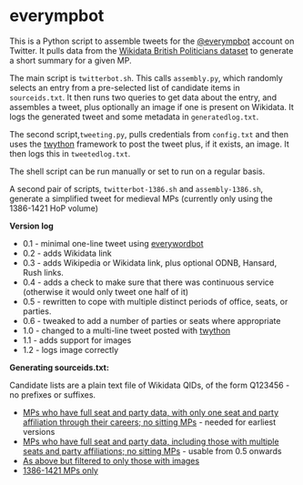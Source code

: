 # everympbot

This is a Python script to assemble tweets for the [@everympbot](https://twitter.com/everympbot) account on Twitter. It pulls data from the [Wikidata British Politicians dataset](https://www.wikidata.org/wiki/Wikidata:WikiProject_British_Politicians) to generate a short summary for a given MP.

The main script is `twitterbot.sh`. This calls `assembly.py`, which randomly selects an entry from a pre-selected list of candidate items in `sourceids.txt`. It then runs two queries to get data about the entry, and assembles a tweet, plus optionally an image if one is present on Wikidata. It logs the generated tweet and some metadata in `generatedlog.txt`.

The second script,`tweeting.py`, pulls credentials from `config.txt` and then uses the [twython](https://github.com/ryanmcgrath/twython) framework to post the tweet plus, if it exists, an image. It then logs this in `tweetedlog.txt`.

The shell script can be run manually or set to run on a regular basis.

A second pair of scripts, `twitterbot-1386.sh` and `assembly-1386.sh`, generate a simplified tweet for medieval MPs (currently only using the 1386-1421 HoP volume)

**Version log**

* 0.1 - minimal one-line tweet using [everywordbot](https://github.com/aparrish/everywordbot)
* 0.2 - adds Wikidata link
* 0.3 - adds Wikipedia or Wikidata link, plus optional ODNB, Hansard, Rush links.
* 0.4 - adds a check to make sure that there was continuous service (otherwise it would only tweet one half of it)
* 0.5 - rewritten to cope with multiple distinct periods of office, seats, or parties.
* 0.6 - tweaked to add a number of parties or seats where appropriate
* 1.0 - changed to a multi-line tweet posted with [twython](https://github.com/ryanmcgrath/twython) 
* 1.1 - adds support for images
* 1.2 - logs image correctly

**Generating sourceids.txt:**

Candidate lists are a plain text file of Wikidata QIDs, of the form Q123456 - no prefixes or suffixes.

* [MPs who have full seat and party data, with only one seat and party affiliation through their careers; no sitting MPs](https://query.wikidata.org/#%23%20query%20to%20find%20ONLY%20simple%20cases%20where%20the%20MP%20did%20not%20change%20seat%20or%20party%3B%20seatLabel%20is%20used%20to%20catch%20renames.%0A%0Aselect%20distinct%20%3Fmp%20%3FmpLabel%20%3Fterms%20%3Fterms_with_parties%20%3Fterms_with_seats%20%3Fparties%20%3Fseats%20where%0A%7B%0A%20%20filter%28%3Fterms%20%3D%20%3Fterms_with_parties%29%0A%20%20filter%28%3Fterms%20%3D%20%3Fterms_with_seats%29%0A%20%20filter%28%3Fseats%20%3D%201%29%0A%20%20filter%28%3Fparties%20%3D%201%29%0A%20%20filter%20not%20exists%20%7B%20%3Fmp%20p%3AP39%20%3Fps%20.%20%3Fps%20ps%3AP39%20wd%3AQ77685926%20%7D%20%23%20no%20current%20MPs%0A%20%20%7B%20select%20distinct%20%3Fmp%20%3FmpLabel%20%3Fterms%20%3Fterms_with_parties%20%3Fterms_with_seats%0A%20%20%20%20%28count%28distinct%20%3Fparty%29%20as%20%3Fparties%29%20%0A%20%20%20%20%28count%28distinct%20%3Fseatname%29%20as%20%3Fseats%29%20%0A%20%20%20%20%20%20WHERE%20%7B%0A%20%20%20%20%20%20%20%20%3Fmp%20wdt%3AP31%20wd%3AQ5%20.%20%3Fmp%20p%3AP39%20%3Fps%20.%20%3Fps%20ps%3AP39%20%3Fposition%20.%20%3Fposition%20wdt%3AP279%20wd%3AQ16707842.%0A%20%20%20%20%20%20%20%20optional%20%7B%20%3Fps%20pq%3AP4100%20%3Fparty%20%7D%20optional%20%7B%20%3Fps%20pq%3AP768%20%3Fseat%20.%20%3Fseat%20rdfs%3Alabel%20%3Fseatname%20.%20filter%28lang%28%3Fseatname%29%20%3D%20%22en%22%29%20%7D%0A%20%20%20%20%20%20%20%20%7B%20select%20%3Fmp%20%28count%28distinct%20%3Fps%29%20as%20%3Fterms%29%20where%0A%20%20%20%20%20%20%20%20%20%20%20%20%20%7B%20%3Fmp%20p%3AP39%20%3Fps%20.%20%3Fps%20ps%3AP39%20%3Fposition%20.%20%3Fposition%20wdt%3AP279%20wd%3AQ16707842.%20%7D%20group%20by%20%3Fmp%20%7D%0A%20%20%20%20%20%20%20%20optional%20%7B%20select%20%3Fmp%20%28count%28distinct%20%3Fps%29%20as%20%3Fterms_with_parties%29%20where%0A%20%20%20%20%20%20%20%20%20%20%20%20%20%7B%20%3Fmp%20p%3AP39%20%3Fps%20.%20%3Fps%20ps%3AP39%20%3Fposition%20.%20%3Fposition%20wdt%3AP279%20wd%3AQ16707842.%20%3Fps%20pq%3AP4100%20%3Fparty%20%7D%20group%20by%20%3Fmp%20%7D%0A%20%20%20%20%20%20%20%20optional%20%7B%20select%20%3Fmp%20%28count%28distinct%20%3Fps%29%20as%20%3Fterms_with_seats%29%20where%0A%20%20%20%20%20%20%20%20%20%20%20%20%20%7B%20%3Fmp%20p%3AP39%20%3Fps%20.%20%3Fps%20ps%3AP39%20%3Fposition%20.%20%3Fposition%20wdt%3AP279%20wd%3AQ16707842.%20%3Fps%20pq%3AP768%20%3Fseat%20%7D%20group%20by%20%3Fmp%20%7D%0A%20%20%20%20%20%20%20%20filter%20not%20exists%20%7B%20%3Fps%20ps%3AP39%20wd%3AQ77685926%20%7D%20%23%20no%20current%20MPs%0A%20%20%20%20SERVICE%20wikibase%3Alabel%20%7B%20bd%3AserviceParam%20wikibase%3Alanguage%20%22%5BAUTO_LANGUAGE%5D%2Cen%22.%20%7D%0A%20%20%7D%20group%20by%20%3Fmp%20%3FmpLabel%20%3Fterms%20%3Fterms_with_parties%20%3Fterms_with_seats%20%7D%0A%7D) - needed for earliest versions
* [MPs who have full seat and party data, including those with multiple seats and party affiliations; no sitting MPs](https://query.wikidata.org/#SELECT%20distinct%20%3Fmp%20%3FmpLabel%20%3Fparties%20%3Fseats%0A%28sample%28%3Fseatname%29%20as%20%3Fseat%29%20%28sample%28%3Fpartyname%29%20as%20%3Fparty%29%0Awhere%7B%0A%23%20find%20all%20seat-party-start%20pairs%20%20%0A%20%20filter%28%3Fterms%20%3D%20%3Fterms_with_parties%29%0A%20%20filter%28%3Fterms%20%3D%20%3Fterms_with_seats%29%0A%20%20%3Fmp%20wdt%3AP31%20wd%3AQ5%20.%20%3Fmp%20p%3AP39%20%3Fps%20.%20%3Fps%20ps%3AP39%20%3Fposition%20.%20%3Fposition%20wdt%3AP279%20wd%3AQ16707842.%20%0A%20%20%3Fps%20pq%3AP4100%20%3Faffil%20.%20%3Faffil%20rdfs%3Alabel%20%3Fpartyname%20.%20filter%28lang%28%3Fpartyname%29%20%3D%20%22en%22%29%20%0A%20%20%3Fps%20pq%3AP768%20%3Fconst%20.%20%3Fconst%20rdfs%3Alabel%20%3Fseatname%20.%20filter%28lang%28%3Fseatname%29%20%3D%20%22en%22%29%20%0A%20%20filter%20not%20exists%20%7B%20%3Fps%20pq%3AP1534%20wd%3AQ50393121%20%7D%0A%20%20filter%20not%20exists%20%7B%20%3Fmp%20p%3AP39%20%3Fps2%20.%20%3Fps2%20ps%3AP39%20wd%3AQ77685926%20%7D%20%23%20no%20current%20MPs%0A%20%20%3Fmp%20wdt%3AP569%20%3Fborn%20.%20%0A%20%20%20%20SERVICE%20wikibase%3Alabel%20%7B%20bd%3AserviceParam%20wikibase%3Alanguage%20%22%5BAUTO_LANGUAGE%5D%2Cen%22.%20%7D%0A%20%20%7B%20select%20distinct%20%3Fmp%20%3FmpLabel%20%3Fterms%20%3Fterms_with_parties%20%3Fterms_with_seats%0A%20%20%20%20%28count%28distinct%20%3Fparty%29%20as%20%3Fparties%29%20%0A%20%20%20%20%28count%28distinct%20%3Fseatname%29%20as%20%3Fseats%29%20%0A%20%20%20%20%20%20WHERE%20%7B%0A%20%20%20%20%20%20%20%20%3Fmp%20wdt%3AP31%20wd%3AQ5%20.%20%3Fmp%20p%3AP39%20%3Fps%20.%20%3Fps%20ps%3AP39%20%3Fposition%20.%20%3Fposition%20wdt%3AP279%20wd%3AQ16707842.%0A%20%20%20%20%20%20%20%20filter%20not%20exists%20%7B%20%3Fps%20ps%3AP39%20wd%3AQ77685926%20%7D%0A%20%20%20%20%20%20%20%20filter%20not%20exists%20%7B%20%3Fps%20pq%3AP1534%20wd%3AQ50393121%20%7D%20%23%20omit%20any%20where%20it%20was%20turned%20down%0A%20%20%20%20%20%20%20%20optional%20%7B%20%3Fps%20pq%3AP4100%20%3Fparty%20%7D%20optional%20%7B%20%3Fps%20pq%3AP768%20%3Fseat%20.%20%3Fseat%20rdfs%3Alabel%20%3Fseatname%20.%20filter%28lang%28%3Fseatname%29%20%3D%20%22en%22%29%20%7D%0A%20%20%20%20%20%20%20%20%7B%20select%20%3Fmp%20%28count%28distinct%20%3Fps%29%20as%20%3Fterms%29%20where%0A%20%20%20%20%20%20%20%20%20%20%20%20%20%7B%20%3Fmp%20p%3AP39%20%3Fps%20.%20%3Fps%20ps%3AP39%20%3Fposition%20.%20%3Fposition%20wdt%3AP279%20wd%3AQ16707842.%20%0A%20%20%20%20%20%20%20%20%20%20%20%20%20%20%20filter%20not%20exists%20%7B%20%3Fps%20pq%3AP1534%20wd%3AQ50393121%20%7D%20%7D%20group%20by%20%3Fmp%20%7D%0A%20%20%20%20%20%20%20%20optional%20%7B%20select%20%3Fmp%20%28count%28distinct%20%3Fps%29%20as%20%3Fterms_with_parties%29%20where%0A%20%20%20%20%20%20%20%20%20%20%20%20%20%7B%20%3Fmp%20p%3AP39%20%3Fps%20.%20%3Fps%20ps%3AP39%20%3Fposition%20.%20%3Fposition%20wdt%3AP279%20wd%3AQ16707842.%20%3Fps%20pq%3AP4100%20%3Fparty%20.%0A%20%20%20%20%20%20%20%20%20%20%20%20%20%20%20filter%20not%20exists%20%7B%20%3Fps%20pq%3AP1534%20wd%3AQ50393121%20%7D%7D%20group%20by%20%3Fmp%20%7D%0A%20%20%20%20%20%20%20%20optional%20%7B%20select%20%3Fmp%20%28count%28distinct%20%3Fps%29%20as%20%3Fterms_with_seats%29%20where%0A%20%20%20%20%20%20%20%20%20%20%20%20%20%7B%20%3Fmp%20p%3AP39%20%3Fps%20.%20%3Fps%20ps%3AP39%20%3Fposition%20.%20%3Fposition%20wdt%3AP279%20wd%3AQ16707842.%20%3Fps%20pq%3AP768%20%3Fseat%20.%0A%20%20%20%20%20%20%20%20%20%20%20%20%20%20%20filter%20not%20exists%20%7B%20%3Fps%20pq%3AP1534%20wd%3AQ50393121%20%7D%7D%20group%20by%20%3Fmp%20%7D%0A%20%20%20%20SERVICE%20wikibase%3Alabel%20%7B%20bd%3AserviceParam%20wikibase%3Alanguage%20%22%5BAUTO_LANGUAGE%5D%2Cen%22.%20%7D%0A%20%20%7D%20group%20by%20%3Fmp%20%3FmpLabel%20%3Fterms%20%3Fterms_with_parties%20%3Fterms_with_seats%20%7D%0A%0A%7D%20group%20by%20%3Fmp%20%3FmpLabel%20%3Fparties%20%3Fseats) - usable from 0.5 onwards
* [As above but filtered to only those with images](https://query.wikidata.org/#SELECT%20distinct%20%3Fmp%20%3FmpLabel%20%3Fparties%20%3Fseats%0A%28sample%28%3Fseatname%29%20as%20%3Fseat%29%20%28sample%28%3Fpartyname%29%20as%20%3Fparty%29%0Awhere%7B%0A%23%20find%20all%20seat-party-start%20pairs%20%20%0A%20%20filter%28%3Fterms%20%3D%20%3Fterms_with_parties%29%0A%20%20filter%28%3Fterms%20%3D%20%3Fterms_with_seats%29%0A%20%20%3Fmp%20wdt%3AP31%20wd%3AQ5%20.%20%3Fmp%20p%3AP39%20%3Fps%20.%20%3Fps%20ps%3AP39%20%3Fposition%20.%20%3Fposition%20wdt%3AP279%20wd%3AQ16707842.%20%0A%20%20%3Fps%20pq%3AP4100%20%3Faffil%20.%20%3Faffil%20rdfs%3Alabel%20%3Fpartyname%20.%20filter%28lang%28%3Fpartyname%29%20%3D%20%22en%22%29%20%0A%20%20%3Fps%20pq%3AP768%20%3Fconst%20.%20%3Fconst%20rdfs%3Alabel%20%3Fseatname%20.%20filter%28lang%28%3Fseatname%29%20%3D%20%22en%22%29%20%0A%20%20filter%20not%20exists%20%7B%20%3Fps%20pq%3AP1534%20wd%3AQ50393121%20%7D%0A%20%20filter%20not%20exists%20%7B%20%3Fmp%20p%3AP39%20%3Fps2%20.%20%3Fps2%20ps%3AP39%20wd%3AQ77685926%20%7D%20%23%20no%20current%20MPs%0A%20%20%3Fmp%20wdt%3AP569%20%3Fborn%20.%20%3Fmp%20wdt%3AP18%20%3Fimage%20.%0A%20%20%20%20SERVICE%20wikibase%3Alabel%20%7B%20bd%3AserviceParam%20wikibase%3Alanguage%20%22%5BAUTO_LANGUAGE%5D%2Cen%22.%20%7D%0A%20%20%7B%20select%20distinct%20%3Fmp%20%3FmpLabel%20%3Fterms%20%3Fterms_with_parties%20%3Fterms_with_seats%0A%20%20%20%20%28count%28distinct%20%3Fparty%29%20as%20%3Fparties%29%20%0A%20%20%20%20%28count%28distinct%20%3Fseatname%29%20as%20%3Fseats%29%20%0A%20%20%20%20%20%20WHERE%20%7B%0A%20%20%20%20%20%20%20%20%3Fmp%20wdt%3AP31%20wd%3AQ5%20.%20%3Fmp%20p%3AP39%20%3Fps%20.%20%3Fps%20ps%3AP39%20%3Fposition%20.%20%3Fposition%20wdt%3AP279%20wd%3AQ16707842.%0A%20%20%20%20%20%20%20%20filter%20not%20exists%20%7B%20%3Fps%20ps%3AP39%20wd%3AQ77685926%20%7D%0A%20%20%20%20%20%20%20%20filter%20not%20exists%20%7B%20%3Fps%20pq%3AP1534%20wd%3AQ50393121%20%7D%20%23%20omit%20any%20where%20it%20was%20turned%20down%0A%20%20%20%20%20%20%20%20optional%20%7B%20%3Fps%20pq%3AP4100%20%3Fparty%20%7D%20optional%20%7B%20%3Fps%20pq%3AP768%20%3Fseat%20.%20%3Fseat%20rdfs%3Alabel%20%3Fseatname%20.%20filter%28lang%28%3Fseatname%29%20%3D%20%22en%22%29%20%7D%0A%20%20%20%20%20%20%20%20%7B%20select%20%3Fmp%20%28count%28distinct%20%3Fps%29%20as%20%3Fterms%29%20where%0A%20%20%20%20%20%20%20%20%20%20%20%20%20%7B%20%3Fmp%20p%3AP39%20%3Fps%20.%20%3Fps%20ps%3AP39%20%3Fposition%20.%20%3Fposition%20wdt%3AP279%20wd%3AQ16707842.%20%0A%20%20%20%20%20%20%20%20%20%20%20%20%20%20%20filter%20not%20exists%20%7B%20%3Fps%20pq%3AP1534%20wd%3AQ50393121%20%7D%20%7D%20group%20by%20%3Fmp%20%7D%0A%20%20%20%20%20%20%20%20optional%20%7B%20select%20%3Fmp%20%28count%28distinct%20%3Fps%29%20as%20%3Fterms_with_parties%29%20where%0A%20%20%20%20%20%20%20%20%20%20%20%20%20%7B%20%3Fmp%20p%3AP39%20%3Fps%20.%20%3Fps%20ps%3AP39%20%3Fposition%20.%20%3Fposition%20wdt%3AP279%20wd%3AQ16707842.%20%3Fps%20pq%3AP4100%20%3Fparty%20.%0A%20%20%20%20%20%20%20%20%20%20%20%20%20%20%20filter%20not%20exists%20%7B%20%3Fps%20pq%3AP1534%20wd%3AQ50393121%20%7D%7D%20group%20by%20%3Fmp%20%7D%0A%20%20%20%20%20%20%20%20optional%20%7B%20select%20%3Fmp%20%28count%28distinct%20%3Fps%29%20as%20%3Fterms_with_seats%29%20where%0A%20%20%20%20%20%20%20%20%20%20%20%20%20%7B%20%3Fmp%20p%3AP39%20%3Fps%20.%20%3Fps%20ps%3AP39%20%3Fposition%20.%20%3Fposition%20wdt%3AP279%20wd%3AQ16707842.%20%3Fps%20pq%3AP768%20%3Fseat%20.%0A%20%20%20%20%20%20%20%20%20%20%20%20%20%20%20filter%20not%20exists%20%7B%20%3Fps%20pq%3AP1534%20wd%3AQ50393121%20%7D%7D%20group%20by%20%3Fmp%20%7D%0A%20%20%20%20SERVICE%20wikibase%3Alabel%20%7B%20bd%3AserviceParam%20wikibase%3Alanguage%20%22%5BAUTO_LANGUAGE%5D%2Cen%22.%20%7D%0A%20%20%7D%20group%20by%20%3Fmp%20%3FmpLabel%20%3Fterms%20%3Fterms_with_parties%20%3Fterms_with_seats%20%7D%0A%0A%7D%20group%20by%20%3Fmp%20%3FmpLabel%20%3Fparties%20%3Fseats)
* [1386-1421 MPs only](https://query.wikidata.org/#SELECT%20DISTINCT%20%3Fitem%20%7B%0A%20%3Fitem%20p%3AP39%20%3FpositionStatement%20.%20%0A%20%3FpositionStatement%20ps%3AP39%20%3Fterm%20.%20%3Fterm%20wdt%3AP279%20wd%3AQ18018860%20.%20%0A%20%3FpositionStatement%20prov%3AwasDerivedFrom%20%3Fref%20.%20%3Fref%20pr%3AP1614%20%3Frefhop%20.%0A%20%20%20%20%20%20%20%20%20%20%20%20%3Fref%20pr%3AP248%20wd%3AQ7739799%20.%20filter%20%28%3Frefhop%20%3D%20%3Fmainhop%20%29%20.%0A%20%3Fitem%20wdt%3AP1614%20%3Fmainhop%20.%20FILTER%28STRSTARTS%28%3Fmainhop%2C%20%221386%22%29%29.%0A%7D%20%0A)
